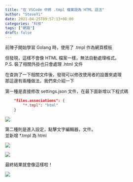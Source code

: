 ```yaml
---
title: "在 VSCode 中將 .tmpl 檔案設為 HTML 語法"
author: "SteveYi"
date: 2021-04-25T09:57:13+08:00
categories: "科技"
tags: ["網路"]
draft: false
---
```


前陣子開始學習 Golang 時，使用了 .tmpl 作為網頁模板

但發現，這樣不會像 HTML 檔案一樣，無法自動處理格式。  
P.S. 裝了相關外掛也只會處理 .html 文件

在查詢了一下相關文件後，發現可以修改使用者的設置來處理  
那這邊有兩種做法，我們來介紹一下

第一種是直接修改 settings.json 文件，在最下面新增以下程式碼

```json
    "files.associations": {
        "*.tmpl": "html"
    }
```

![](https://static-a1.steveyi.net/media/blog/1619316651.png)

第二種則是進入設定，點擊文字編輯器，文件。  
並新增 *.tmpl 為 html

![](https://static-a1.steveyi.net/media/blog/1619316652.png)

![](https://static-a1.steveyi.net/media/blog/1619316653.png)

最終結果就會像這樣啦！

![](https://static-a1.steveyi.net/media/blog/1619316650.png)
